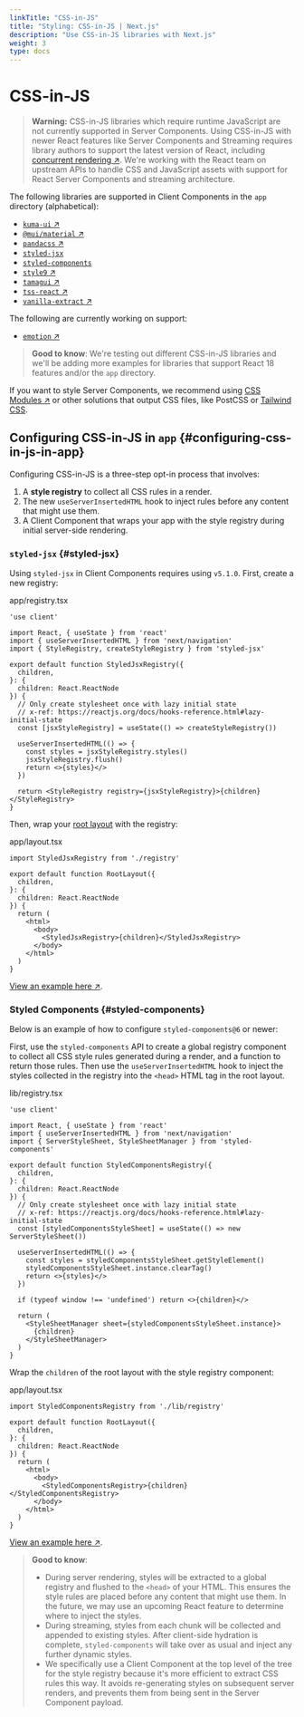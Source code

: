 ```yaml
---
linkTitle: "CSS-in-JS"
title: "Styling: CSS-in-JS | Next.js"
description: "Use CSS-in-JS libraries with Next.js"
weight: 3
type: docs
---
```


# CSS-in-JS

> **Warning:** CSS-in-JS libraries which require runtime JavaScript are not currently supported in Server Components. Using CSS-in-JS with newer React features like Server Components and Streaming requires library authors to support the latest version of React, including [concurrent rendering ↗](https://react.dev/blog/2022/03/29/react-v18#what-is-concurrent-react).
> We're working with the React team on upstream APIs to handle CSS and JavaScript assets with support for React Server Components and streaming architecture.
> 

The following libraries are supported in Client Components in the `app` directory (alphabetical):

- [`kuma-ui` ↗](https://kuma-ui.com/)
- [`@mui/material` ↗](https://mui.com/material-ui/guides/next-js-app-router/)
- [`pandacss` ↗](https://panda-css.com/)
- [`styled-jsx`](/nextjs/13.5/using-app-router/building-your-application/styling/css-in-js#styled-jsx)
- [`styled-components`](/nextjs/13.5/using-app-router/building-your-application/styling/css-in-js#styled-components)
- [`style9` ↗](https://github.com/johanholmerin/style9)
- [`tamagui` ↗](https://tamagui.dev/docs/guides/next-js#server-components)
- [`tss-react` ↗](https://tss-react.dev/)
- [`vanilla-extract` ↗](https://github.com/vercel/next.js/tree/canary/examples/with-vanilla-extract)

The following are currently working on support:

- [`emotion` ↗](https://github.com/emotion-js/emotion/issues/2928)

> **Good to know**: We're testing out different CSS-in-JS libraries and we'll be adding more examples for libraries that support React 18 features and/or the `app` directory.
> 

If you want to style Server Components, we recommend using [CSS Modules ↗](https://nextjs.org/docs/app/building-your-application/styling/css-modules.html) or other solutions that output CSS files, like PostCSS or [Tailwind CSS](/nextjs/13.5/using-app-router/building-your-application/styling/tailwind-css).

## Configuring CSS-in-JS in `app` {#configuring-css-in-js-in-app}

Configuring CSS-in-JS is a three-step opt-in process that involves:

1. A **style registry** to collect all CSS rules in a render.
2. The new `useServerInsertedHTML` hook to inject rules before any content that might use them.
3. A Client Component that wraps your app with the style registry during initial server-side rendering.

### `styled-jsx` {#styled-jsx}

Using `styled-jsx` in Client Components requires using `v5.1.0`. First, create a new registry:


app/registry.tsx
```
'use client'
 
import React, { useState } from 'react'
import { useServerInsertedHTML } from 'next/navigation'
import { StyleRegistry, createStyleRegistry } from 'styled-jsx'
 
export default function StyledJsxRegistry({
  children,
}: {
  children: React.ReactNode
}) {
  // Only create stylesheet once with lazy initial state
  // x-ref: https://reactjs.org/docs/hooks-reference.html#lazy-initial-state
  const [jsxStyleRegistry] = useState(() => createStyleRegistry())
 
  useServerInsertedHTML(() => {
    const styles = jsxStyleRegistry.styles()
    jsxStyleRegistry.flush()
    return <>{styles}</>
  })
 
  return <StyleRegistry registry={jsxStyleRegistry}>{children}</StyleRegistry>
}
```

Then, wrap your [root layout](/nextjs/13.5/using-app-router/building-your-application/routing/pages-and-layouts#root-layout-required) with the registry:


app/layout.tsx
```
import StyledJsxRegistry from './registry'
 
export default function RootLayout({
  children,
}: {
  children: React.ReactNode
}) {
  return (
    <html>
      <body>
        <StyledJsxRegistry>{children}</StyledJsxRegistry>
      </body>
    </html>
  )
}
```

[View an example here ↗](https://github.com/vercel/app-playground/tree/main/app/styling/styled-jsx).

### Styled Components {#styled-components}

Below is an example of how to configure `styled-components@6` or newer:

First, use the `styled-components` API to create a global registry component to collect all CSS style rules generated during a render, and a function to return those rules. Then use the `useServerInsertedHTML` hook to inject the styles collected in the registry into the `<head>` HTML tag in the root layout.


lib/registry.tsx
```
'use client'
 
import React, { useState } from 'react'
import { useServerInsertedHTML } from 'next/navigation'
import { ServerStyleSheet, StyleSheetManager } from 'styled-components'
 
export default function StyledComponentsRegistry({
  children,
}: {
  children: React.ReactNode
}) {
  // Only create stylesheet once with lazy initial state
  // x-ref: https://reactjs.org/docs/hooks-reference.html#lazy-initial-state
  const [styledComponentsStyleSheet] = useState(() => new ServerStyleSheet())
 
  useServerInsertedHTML(() => {
    const styles = styledComponentsStyleSheet.getStyleElement()
    styledComponentsStyleSheet.instance.clearTag()
    return <>{styles}</>
  })
 
  if (typeof window !== 'undefined') return <>{children}</>
 
  return (
    <StyleSheetManager sheet={styledComponentsStyleSheet.instance}>
      {children}
    </StyleSheetManager>
  )
}
```

Wrap the `children` of the root layout with the style registry component:


app/layout.tsx
```
import StyledComponentsRegistry from './lib/registry'
 
export default function RootLayout({
  children,
}: {
  children: React.ReactNode
}) {
  return (
    <html>
      <body>
        <StyledComponentsRegistry>{children}</StyledComponentsRegistry>
      </body>
    </html>
  )
}
```

[View an example here ↗](https://github.com/vercel/app-playground/tree/main/app/styling/styled-components).

> **Good to know**:
> - During server rendering, styles will be extracted to a global registry and flushed to the `<head>` of your HTML. This ensures the style rules are placed before any content that might use them. In the future, we may use an upcoming React feature to determine where to inject the styles.
> - During streaming, styles from each chunk will be collected and appended to existing styles. After client-side hydration is complete, `styled-components` will take over as usual and inject any further dynamic styles.
> - We specifically use a Client Component at the top level of the tree for the style registry because it's more efficient to extract CSS rules this way. It avoids re-generating styles on subsequent server renders, and prevents them from being sent in the Server Component payload.
> 
